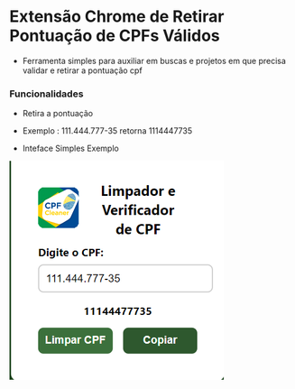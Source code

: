 # Extensão Chrome de Retirar Pontuação de CPFs Válidos

* Ferramenta simples para auxiliar em buscas e projetos em que precisa validar e retirar a pontuação cpf

### Funcionalidades

* Retira a pontuação

*  Exemplo : 111.444.777-35 
retorna 1114447735

* Inteface Simples Exemplo

![Interface](source\Img-Interface.png)





